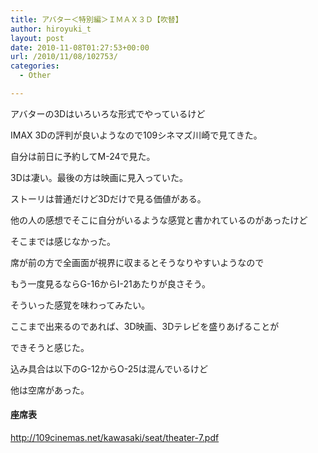 ```yaml
---
title: アバター＜特別編＞ＩＭＡＸ３Ｄ【吹替】
author: hiroyuki_t
layout: post
date: 2010-11-08T01:27:53+00:00
url: /2010/11/08/102753/
categories:
  - Other

---
```

<div class="section">
  <p>
    アバターの3Dはいろいろな形式でやっているけど
  </p>
  
  <p>
    IMAX 3Dの評判が良いようなので109シネマズ川崎で見てきた。
  </p>
  
  <p>
  </p>
  
  <p>
    自分は前日に予約してM-24で見た。
  </p>
  
  <p>
    3Dは凄い。最後の方は映画に見入っていた。
  </p>
  
  <p>
    ストーリは普通だけど3Dだけで見る価値がある。
  </p>
  
  <p>
  </p>
  
  <p>
    他の人の感想でそこに自分がいるような感覚と書かれているのがあったけど
  </p>
  
  <p>
    そこまでは感じなかった。
  </p>
  
  <p>
    席が前の方で全画面が視界に収まるとそうなりやすいようなので
  </p>
  
  <p>
    もう一度見るならG-16からI-21あたりが良さそう。
  </p>
  
  <p>
    そういった感覚を味わってみたい。
  </p>
  
  <p>
  </p>
  
  <p>
    ここまで出来るのであれば、3D映画、3Dテレビを盛りあげることが
  </p>
  
  <p>
    できそうと感じた。
  </p>
  
  <p>
  </p>
  
  <p>
    込み具合は以下のG-12からO-25は混んでいるけど
  </p>
  
  <p>
    他は空席があった。
  </p>
  
  <h4>
    座席表
  </h4>
  
  <p>
    <a href="http://109cinemas.net/kawasaki/seat/theater-7.pdf" target="_blank">http://109cinemas.net/kawasaki/seat/theater-7.pdf</a>
  </p>
</div>
